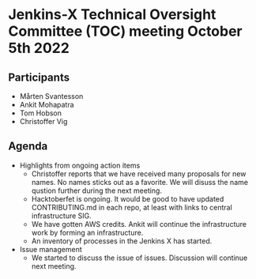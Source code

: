# Jenkins-X Technical Oversight Committee (TOC) meeting October 5th 2022

## Participants

- Mårten Svantesson
- Ankit Mohapatra
- Tom Hobson
- Christoffer Vig

## Agenda

- Highlights from ongoing action items
  - Christoffer reports that we have received many proposals for new names. No names sticks out as a
    favorite. We will disuss the name qustion further during the next meeting.
  - Hacktoberfet is ongoing. It would be good to have updated CONTRIBUTING.md in each repo, at least
    with links to central infrastructure SIG.
  - We have gotten AWS credits. Ankit will continue the infrastructure work by forming an
    infrastructure.
  - An inventory of processes in the Jenkins X has started.
- Issue management
  - We started to discuss the issue of issues. Discussion will continue next meeting.

